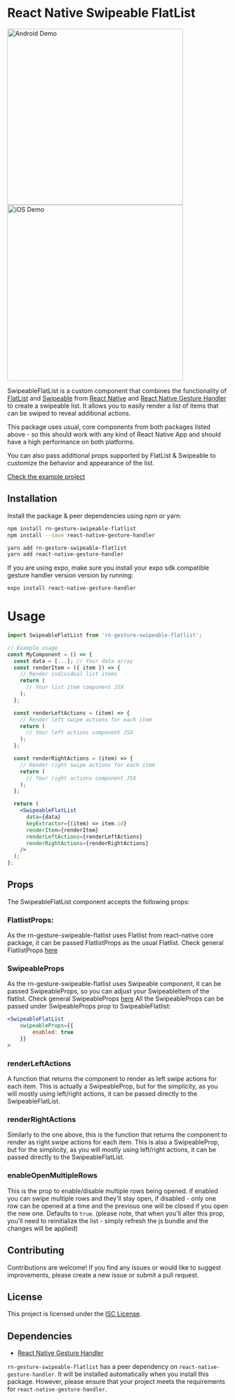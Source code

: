 # React Native Swipeable FlatList

<div>
  <img src="gifs/demo_android.gif" alt="Android Demo" width="400" />
  <img src="gifs/demo_ios.gif" alt="iOS Demo" width="400" />
</div>

SwipeableFlatList is a custom component that combines the functionality of [FlatList](https://reactnative.dev/docs/flatlist) and [Swipeable](https://docs.swmansion.com/react-native-gesture-handler/docs/api/components/swipeable/) from [React Native]("https://reactnative.dev") and [React Native Gesture Handler](https://docs.swmansion.com/react-native-gesture-handler/docs/) to create a swipeable list. It allows you to easily render a list of items that can be swiped to reveal additional actions.

This package uses usual, core components from both packages listed above - so this should work with any kind of React Native App and should have a high performance on both platforms.

You can also pass additional props supported by FlatList & Swipeable to customize the behavior and appearance of the list.

[Check the example project](https://github.com/GFean/rn-gesture-swipeable-flatlist-example)

## Installation

Install the package & peer dependencies using npm or yarn:

```bash
npm install rn-gesture-swipeable-flatlist
npm install --save react-native-gesture-handler

yarn add rn-gesture-swipeable-flatlist
yarn add react-native-gesture-handler
```
If you are using expo, make sure you install your expo sdk compatible gesture handler version version by running:

```bash
expo install react-native-gesture-handler

```

# Usage 

```jsx
import SwipeableFlatList from 'rn-gesture-swipeable-flatlist';

// Example usage
const MyComponent = () => {
  const data = [...]; // Your data array
  const renderItem = ({ item }) => {
    // Render individual list items
    return (
      // Your list item component JSX
    );
  };

  const renderLeftActions = (item) => {
    // Render left swipe actions for each item
    return (
      // Your left actions component JSX
    );
  };

  const renderRightActions = (item) => {
    // Render right swipe actions for each item
    return (
      // Your right actions component JSX
    );
  };

  return (
    <SwipeableFlatList
      data={data}
      keyExtractor={(item) => item.id}
      renderItem={renderItem}
      renderLeftActions={renderLeftActions}
      renderRightActions={renderRightActions}
    />
  );
};
```

## Props

The SwipeableFlatList component accepts the following props:

### FlatlistProps: 

As the rn-gesture-swipeable-flatlist uses Flatlist from react-native core package, it can be passed FlatlistProps as the usual Flatlist.
Check general FlatlistProps [here](https://github.com/facebook/react-native-website/blob/main/docs/flatlist.md)

### SwipeableProps

As the rn-gesture-swipeable-flatlist uses Swipeable component, it can be passed SwipeableProps, so you can adjust your SwipeableItem of the flatlist.
Check general SwipeableProps [here](https://docs.swmansion.com/react-native-gesture-handler/docs/api/components/swipeable/) 
All the SwipeableProps can be passed under SwipeableProps prop to SwipeableFlatlist:

```jsx
<SwipeableFlatList 
    swipeableProps={{
        enabled: true 
    }}
>
```
### renderLeftActions

A function that returns the component to render as left swipe actions for each item. This is actually a SwipeableProp, but for the simplicity, as you will mostly using left/right actions, it can be passed directly to the SwipeableFlatList.

### renderRightActions

Similarly to the one above, this is the function that returns the component to render as right swipe actions for each item.
This is also a SwipeableProp, but for the simplicity, as you will mostly using left/right actions, it can be passed directly to the SwipeableFlatList.

### enableOpenMultipleRows

This is the prop to enable/disable multiple rows being opened. if enabled you can swipe multiple rows and they'll stay open, if disabled - only one row can be opened at a time and the previous one will be closed if you open the new one. Defaults to ```true```. 
(please note, that when you'll alter this prop, you'll need to reinitialize the list - simply refresh the js bundle and the changes will be applied)
## Contributing
Contributions are welcome! If you find any issues or would like to suggest improvements, please create a new issue or submit a pull request.

## License
This project is licensed under the [ISC License](https://opensource.org/licenses/ISC).

## Dependencies

- [React Native Gesture Handler](https://github.com/software-mansion/react-native-gesture-handler)

`rn-gesture-swipeable-flatlist` has a peer dependency on `react-native-gesture-handler`. It will be installed automatically when you install this package. However, please ensure that your project meets the requirements for `react-native-gesture-handler`.
